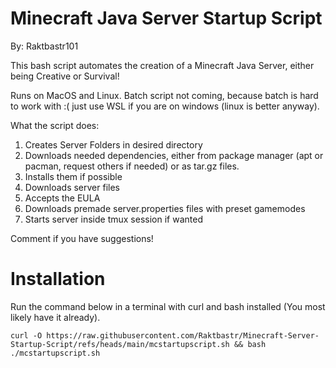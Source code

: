 # Minecraft Java Server Startup Script
By: Raktbastr101

This bash script automates the creation of a Minecraft Java Server, either being Creative or Survival!

Runs on MacOS and Linux.
Batch script not coming, because batch is hard to work with :( just use WSL if you are on windows (linux is better anyway).

What the script does:
1. Creates Server Folders in desired directory
2. Downloads needed dependencies, either from package manager (apt or pacman, request others if needed) or as tar.gz files.
3. Installs them if possible
4. Downloads server files
5. Accepts the EULA
6. Downloads premade server.properties files with preset gamemodes
7. Starts server inside tmux session if wanted

Comment if you have suggestions!

# Installation
Run the command below in a terminal with curl and bash installed (You most likely have it already).

`curl -O https://raw.githubusercontent.com/Raktbastr/Minecraft-Server-Startup-Script/refs/heads/main/mcstartupscript.sh && bash ./mcstartupscript.sh`
